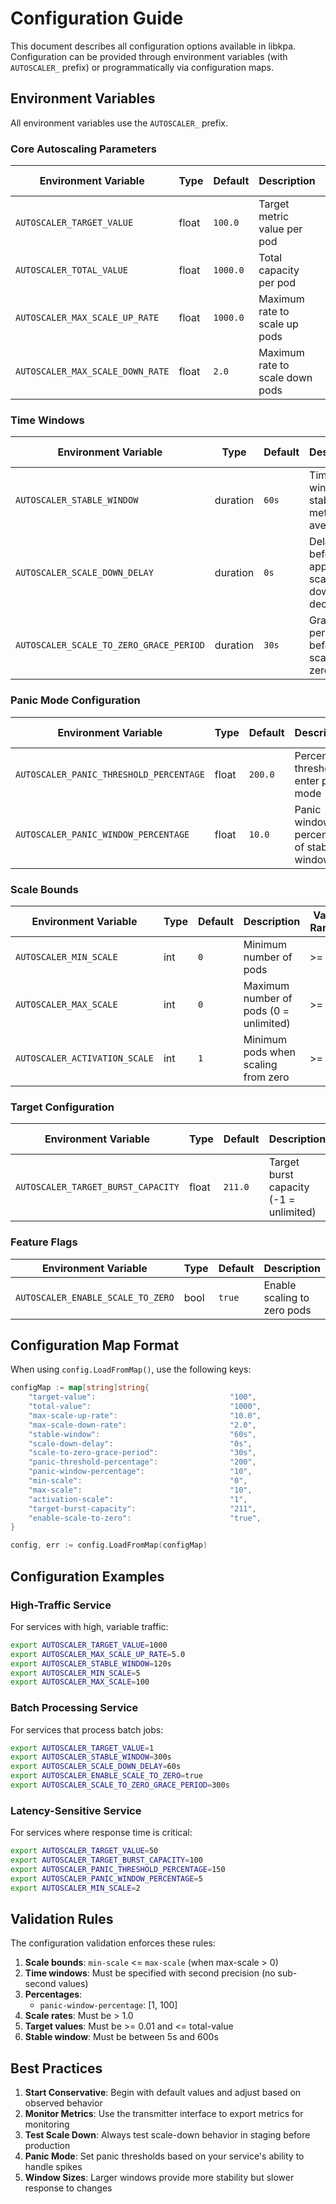# Configuration Guide

This document describes all configuration options available in libkpa. Configuration can be provided through environment variables (with `AUTOSCALER_` prefix) or programmatically via configuration maps.

## Environment Variables

All environment variables use the `AUTOSCALER_` prefix.

### Core Autoscaling Parameters

| Environment Variable | Type | Default | Description | Valid Range |
|---------------------|------|---------|-------------|-------------|
| `AUTOSCALER_TARGET_VALUE` | float | `100.0` | Target metric value per pod | > 0.01 |
| `AUTOSCALER_TOTAL_VALUE` | float | `1000.0` | Total capacity per pod | > 0 |
| `AUTOSCALER_MAX_SCALE_UP_RATE` | float | `1000.0` | Maximum rate to scale up pods | > 1.0 |
| `AUTOSCALER_MAX_SCALE_DOWN_RATE` | float | `2.0` | Maximum rate to scale down pods | > 1.0 |

### Time Windows

| Environment Variable | Type | Default | Description | Valid Range |
|---------------------|------|---------|-------------|-------------|
| `AUTOSCALER_STABLE_WINDOW` | duration | `60s` | Time window for stable metric averaging | 5s - 600s |
| `AUTOSCALER_SCALE_DOWN_DELAY` | duration | `0s` | Delay before applying scale-down decisions | >= 0s |
| `AUTOSCALER_SCALE_TO_ZERO_GRACE_PERIOD` | duration | `30s` | Grace period before scaling to zero | > 0s |

### Panic Mode Configuration

| Environment Variable | Type | Default | Description | Valid Range |
|---------------------|------|---------|-------------|-------------|
| `AUTOSCALER_PANIC_THRESHOLD_PERCENTAGE` | float | `200.0` | Percentage threshold to enter panic mode | > 100.0 |
| `AUTOSCALER_PANIC_WINDOW_PERCENTAGE` | float | `10.0` | Panic window as percentage of stable window | 1.0 - 100.0 |

### Scale Bounds

| Environment Variable | Type | Default | Description | Valid Range |
|---------------------|------|---------|-------------|-------------|
| `AUTOSCALER_MIN_SCALE` | int | `0` | Minimum number of pods | >= 0 |
| `AUTOSCALER_MAX_SCALE` | int | `0` | Maximum number of pods (0 = unlimited) | >= 0 |
| `AUTOSCALER_ACTIVATION_SCALE` | int | `1` | Minimum pods when scaling from zero | >= 1 |

### Target Configuration

| Environment Variable | Type | Default | Description | Valid Range |
|---------------------|------|---------|-------------|-------------|
| `AUTOSCALER_TARGET_BURST_CAPACITY` | float | `211.0` | Target burst capacity (-1 = unlimited) | >= -1 |

### Feature Flags

| Environment Variable | Type | Default | Description |
|---------------------|------|---------|-------------|
| `AUTOSCALER_ENABLE_SCALE_TO_ZERO` | bool | `true` | Enable scaling to zero pods |

## Configuration Map Format

When using `config.LoadFromMap()`, use the following keys:

```go
configMap := map[string]string{
    "target-value":                              "100",
    "total-value":                               "1000",
    "max-scale-up-rate":                         "10.0",
    "max-scale-down-rate":                       "2.0",
    "stable-window":                             "60s",
    "scale-down-delay":                          "0s",
    "scale-to-zero-grace-period":                "30s",
    "panic-threshold-percentage":                "200",
    "panic-window-percentage":                   "10",
    "min-scale":                                 "0",
    "max-scale":                                 "10",
    "activation-scale":                          "1",
    "target-burst-capacity":                     "211",
    "enable-scale-to-zero":                      "true",
}

config, err := config.LoadFromMap(configMap)
```

## Configuration Examples

### High-Traffic Service

For services with high, variable traffic:

```bash
export AUTOSCALER_TARGET_VALUE=1000
export AUTOSCALER_MAX_SCALE_UP_RATE=5.0
export AUTOSCALER_STABLE_WINDOW=120s
export AUTOSCALER_MIN_SCALE=5
export AUTOSCALER_MAX_SCALE=100
```

### Batch Processing Service

For services that process batch jobs:

```bash
export AUTOSCALER_TARGET_VALUE=1
export AUTOSCALER_STABLE_WINDOW=300s
export AUTOSCALER_SCALE_DOWN_DELAY=60s
export AUTOSCALER_ENABLE_SCALE_TO_ZERO=true
export AUTOSCALER_SCALE_TO_ZERO_GRACE_PERIOD=300s
```

### Latency-Sensitive Service

For services where response time is critical:

```bash
export AUTOSCALER_TARGET_VALUE=50
export AUTOSCALER_TARGET_BURST_CAPACITY=100
export AUTOSCALER_PANIC_THRESHOLD_PERCENTAGE=150
export AUTOSCALER_PANIC_WINDOW_PERCENTAGE=5
export AUTOSCALER_MIN_SCALE=2
```

## Validation Rules

The configuration validation enforces these rules:

1. **Scale bounds**: `min-scale` <= `max-scale` (when max-scale > 0)
2. **Time windows**: Must be specified with second precision (no sub-second values)
3. **Percentages**: 
   - `panic-window-percentage`: [1, 100]
4. **Scale rates**: Must be > 1.0
5. **Target values**: Must be >= 0.01 and <= total-value
6. **Stable window**: Must be between 5s and 600s

## Best Practices

1. **Start Conservative**: Begin with default values and adjust based on observed behavior
2. **Monitor Metrics**: Use the transmitter interface to export metrics for monitoring
3. **Test Scale Down**: Always test scale-down behavior in staging before production
4. **Panic Mode**: Set panic thresholds based on your service's ability to handle spikes
5. **Window Sizes**: Larger windows provide more stability but slower response to changes 